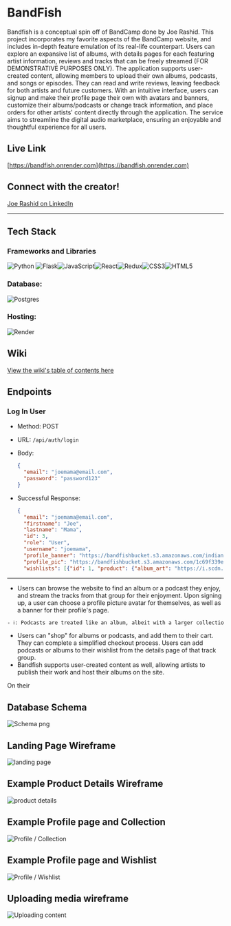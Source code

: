 # BandFish
Bandfish is a conceptual spin off of BandCamp done by Joe Rashid. This project incorporates my favorite aspects of the BandCamp website, and includes in-depth feature emulation of its real-life counterpart. Users can explore an expansive list of albums, with details pages for each featuring artist information, reviews and tracks that can be freely streamed (FOR DEMONSTRATIVE PURPOSES ONLY). The application supports user-created content, allowing members to upload their own albums, podcasts, and songs or episodes. They can read and write reviews, leaving feedback for both artists and future customers. With an intuitive interface, users can signup and make their profile page their own with avatars and banners, customize their albums/podcasts or change track information, and place orders for other artists' content directly through the application. The service aims to streamline the digital audio marketplace, ensuring an enjoyable and thoughtful experience for all users.

## Live Link
[https://bandfish.onrender.com](https://bandfish.onrender.com)

## Connect with the creator!
[Joe Rashid on LinkedIn](https://www.linkedin.com/in/joseph-rashid/)

---
## Tech Stack
### Frameworks and Libraries
![Python](https://img.shields.io/badge/python-3670A0?style=for-the-badge&logo=python&logoColor=ffdd54) ![Flask](https://img.shields.io/badge/flask-%23000.svg?style=for-the-badge&logo=flask&logoColor=white)![JavaScript](https://img.shields.io/badge/javascript-%23323330.svg?style=for-the-badge&logo=javascript&logoColor=%23F7DF1E)![React](https://img.shields.io/badge/react-%2320232a.svg?style=for-the-badge&logo=react&logoColor=%2361DAFB)![Redux](https://img.shields.io/badge/redux-%23593d88.svg?style=for-the-badge&logo=redux&logoColor=white)![CSS3](https://img.shields.io/badge/css3-%231572B6.svg?style=for-the-badge&logo=css3&logoColor=white)![HTML5](https://img.shields.io/badge/html5-%23E34F26.svg?style=for-the-badge&logo=html5&logoColor=white)

### Database:
![Postgres](https://img.shields.io/badge/postgres-%23316192.svg?style=for-the-badge&logo=postgresql&logoColor=white)

### Hosting:
![Render](https://img.shields.io/badge/Render-%46E3B7.svg?style=for-the-badge&logo=render&logoColor=white)

## Wiki
[View the wiki's table of contents here](https://github.com/poedude5229/BandFish/wiki)

## Endpoints

### Log In User
- Method: POST
- URL: `/api/auth/login`
- Body:

    ```json
    {
      "email": "joemama@email.com",
      "password": "password123"
    }
    ```
- Successful Response:
  ```json
  {
    "email": "joemama@email.com",
    "firstname": "Joe",
    "lastname": "Mama",
    "id": 3,
    "role": "User",
    "username": "joemama",
    "profile_banner": "https://bandfishbucket.s3.amazonaws.com/indianajonesbanner.jpg",
    "profile_pic": "https://bandfishbucket.s3.amazonaws.com/1c69f339e921465fb528ef78a5f87e76.jpg",
    "wishlists": [{"id": 1, "product": {"album_art": "https://i.scdn.co/image/ab67616d0000b27361b7e027205d656d5b14b473", "artist_id": 5, "genre": "Ska", "id": 11, "name": "Feel Like That (feat. Bradley Nowell)", "price": "4.99", "type": "Single"  } }]
  ```

---


- Users can browse the website to find an album or a podcast they enjoy, and stream the tracks from that group for their enjoyment. Upon signing up, a user can choose a profile picture avatar for themselves, as well as a banner for their profile's page.
```txt
- ℹ️: Podcasts are treated like an album, albeit with a larger collection of tracks, the same way that Spotify or iTunes classify Podcasts.
```
- Users can "shop" for albums or podcasts, and add them to their cart. They can complete a simplified checkout process. Users can add podcasts or albums to their wishlist from the details page of that track group.
- Bandfish supports user-created content as well, allowing artists to publish their work and host their albums on the site. 

On their

## Database Schema
![Schema png](https://res.cloudinary.com/dyr9v2ynr/image/upload/v1716932696/BandFish_Database_Schema_hhaafd.png)

## Landing Page Wireframe
![landing page](https://res.cloudinary.com/dyr9v2ynr/image/upload/v1716882113/landing_ngxzdf.png)

## Example Product Details Wireframe
![product details](https://res.cloudinary.com/dyr9v2ynr/image/upload/v1716882124/Desktop_-_1_yrdaaa.png)

## Example Profile page and Collection
![Profile / Collection](https://res.cloudinary.com/dyr9v2ynr/image/upload/v1716882113/Profile_-_Collection_jpygqa.png)

## Example Profile page and Wishlist
![Profile / Wishlist](https://res.cloudinary.com/dyr9v2ynr/image/upload/v1716882123/Profile_-_Wishlist_bspoik.png)

## Uploading media wireframe
![Uploading content](https://res.cloudinary.com/dyr9v2ynr/image/upload/v1716882123/Create_An_Album_fxkafi.png)
